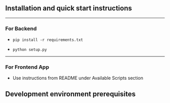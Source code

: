 ## Installation and quick start instructions
---
### For Backend 

- `pip install -r requirements.txt`

- `python setup.py`

---
### For Frontend App 

- Use instructions from README under Available Scripts section


## Development environment prerequisites

